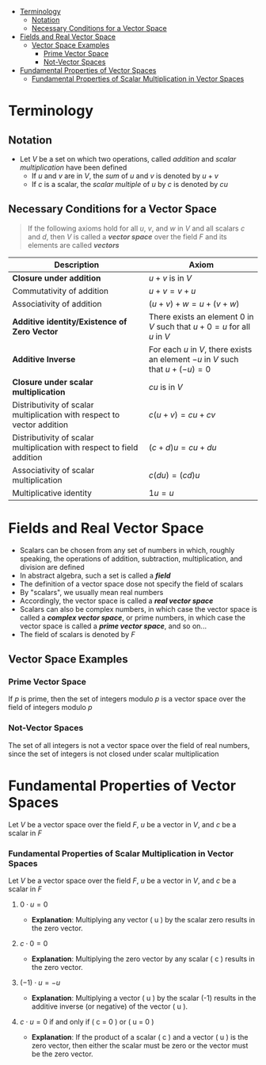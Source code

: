 - [Terminology](#terminology)
  - [Notation](#notation)
  - [Necessary Conditions for a Vector Space](#necessary-conditions-for-a-vector-space)
- [Fields and Real Vector Space](#fields-and-real-vector-space)
  - [Vector Space Examples](#vector-space-examples)
    - [Prime Vector Space](#prime-vector-space)
    - [Not-Vector Spaces](#not-vector-spaces)
- [Fundamental Properties of Vector Spaces](#fundamental-properties-of-vector-spaces)
    - [Fundamental Properties of Scalar Multiplication in Vector Spaces](#fundamental-properties-of-scalar-multiplication-in-vector-spaces)

# Terminology

## Notation

- Let $V$ be a set on which two operations, called *addition* and *scalar multiplication* have been defined
  - If $u$ and $v$ are in $V$, the *sum* of $u$ and $v$ is denoted by $u + v$
  - If $c$ is a scalar, the *scalar multiple* of $u$ by $c$ is denoted by $cu$

## Necessary Conditions for a Vector Space

> If the following axioms hold for all $u$, $v$, and $w$ in $V$ and all scalars $c$ and $d$, then $V$ is called a ***vector space*** over the field $F$ and its elements are called ***vectors***


| Description | Axiom |
| --- | --- |
| **Closure under addition** | $u + v$ is in $V$ |
| Commutativity of addition | $u + v = v + u$ |
| Associativity of addition | $(u + v) + w = u + (v + w)$ |
| **Additive identity/Existence of Zero Vector** | There exists an element $0$ in $V$ such that $u + 0 = u$ for all $u$ in $V$ |
| **Additive Inverse** | For each $u$ in $V$, there exists an element $-u$ in $V$ such that $u + (-u) = 0$ |
| **Closure under scalar multiplication** | $cu$ is in $V$ |
| Distributivity of scalar multiplication with respect to vector addition | $c(u + v) = cu + cv$ |
| Distributivity of scalar multiplication with respect to field addition | $(c + d)u = cu + du$ |
| Associativity of scalar multiplication | $c(du) = (cd)u$ |
| Multiplicative identity | $1u = u$ |


# Fields and Real Vector Space

- Scalars can be chosen from any set of numbers in which, roughly speaking, the operations of addition, subtraction, multiplication, and division are defined
- In abstract algebra, such a set is called a ***field***
- The definition of a vector space dose not specify the field of scalars
- By "scalars", we usually mean real numbers
- Accordingly, the vector space is called a ***real vector space***
- Scalars can also be complex numbers, in which case the vector space is called a ***complex vector space***, or prime numbers, in which case the vector space is called a ***prime vector space***, and so on...
- The field of scalars is denoted by $F$

## Vector Space Examples

### Prime Vector Space

If $p$ is prime, then the set of integers modulo $p$ is a vector space over the field of integers modulo $p$

### Not-Vector Spaces

The set of all integers is not a vector space over the field of real numbers, since the set of integers is not closed under scalar multiplication 


# Fundamental Properties of Vector Spaces

Let $V$ be a vector space over the field $F$, $u$ be a vector in $V$, and $c$ be a scalar in $F$

### Fundamental Properties of Scalar Multiplication in Vector Spaces

Let $V$ be a vector space over the field $F$, $u$ be a vector in $V$, and $c$ be a scalar in $F$

1. $0 \cdot u = 0$
   - **Explanation**: Multiplying any vector \( u \) by the scalar zero results in the zero vector.

2. $c \cdot 0 = 0$ 
   - **Explanation**: Multiplying the zero vector by any scalar \( c \) results in the zero vector.

3. $(-1) \cdot u = -u$
   - **Explanation**: Multiplying a vector \( u \) by the scalar \(-1\) results in the additive inverse (or negative) of the vector \( u \).

4. $c \cdot u = 0$ if and only if \( c = 0 \) or \( u = 0 \)
   - **Explanation**: If the product of a scalar \( c \) and a vector \( u \) is the zero vector, then either the scalar must be zero or the vector must be the zero vector.

